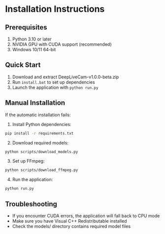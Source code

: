 # Installation Instructions

## Prerequisites
1. Python 3.10 or later
2. NVIDIA GPU with CUDA support (recommended)
3. Windows 10/11 64-bit

## Quick Start
1. Download and extract DeepLiveCam-v1.0.0-beta.zip
2. Run `install.bat` to set up dependencies
3. Launch the application with `python run.py`

## Manual Installation
If the automatic installation fails:

1. Install Python dependencies:
```bash
pip install -r requirements.txt
```

2. Download required models:
```bash
python scripts/download_models.py
```

3. Set up FFmpeg:
```bash
python scripts/download_ffmpeg.py
```

4. Run the application:
```bash
python run.py
```

## Troubleshooting
- If you encounter CUDA errors, the application will fall back to CPU mode
- Make sure you have Visual C++ Redistributable installed
- Check the models/ directory contains required model files
